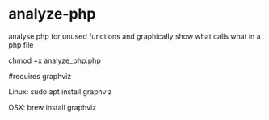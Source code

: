 # analyze-php
analyse php for unused functions and graphically show what calls what in a php file

chmod +x analyze_php.php


#requires
graphviz

Linux:
sudo apt install graphviz

OSX:
brew install graphviz
